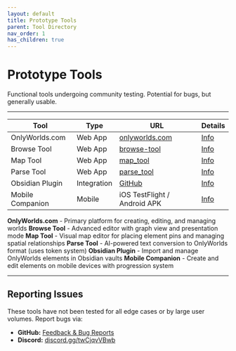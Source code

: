 ```yaml
---
layout: default
title: Prototype Tools
parent: Tool Directory
nav_order: 1
has_children: true
---
```


# Prototype Tools

Functional tools undergoing community testing. Potential for bugs, but generally usable.

---

| Tool | Type | URL | Details |
|------|------|-----|---------|
| OnlyWorlds.com | Web App | [onlyworlds.com](https://onlyworlds.com) | [Info](onlyworlds-com/) |
| Browse Tool | Web App | [browse-tool](https://onlyworlds.github.io/browse-tool/) | [Info](browse-tool/) |
| Map Tool | Web App | [map_tool](https://onlyworlds.com/map_tool) | [Info](map-tool/) |
| Parse Tool | Web App | [parse_tool](https://onlyworlds.com/parse_tool) | [Info](parse-tool/) |
| Obsidian Plugin | Integration | [GitHub](https://github.com/OnlyWorlds/obsidian-plugin) | [Info](obsidian-plugin/) |
| Mobile Companion | Mobile | iOS TestFlight / Android APK | [Info](mobile-companion/) |

**OnlyWorlds.com** - Primary platform for creating, editing, and managing worlds
**Browse Tool** - Advanced editor with graph view and presentation mode
**Map Tool** - Visual map editor for placing element pins and managing spatial relationships
**Parse Tool** - AI-powered text conversion to OnlyWorlds format (uses token system)
**Obsidian Plugin** - Import and manage OnlyWorlds elements in Obsidian vaults
**Mobile Companion** - Create and edit elements on mobile devices with progression system

---

## Reporting Issues

These tools have not been tested for all edge cases or by large user volumes. Report bugs via:

- **GitHub:** [Feedback & Bug Reports](https://github.com/OnlyWorlds/OnlyWorlds/discussions/categories/feedback-bug-reports)
- **Discord:** [discord.gg/twCjqvVBwb](https://discord.gg/twCjqvVBwb)